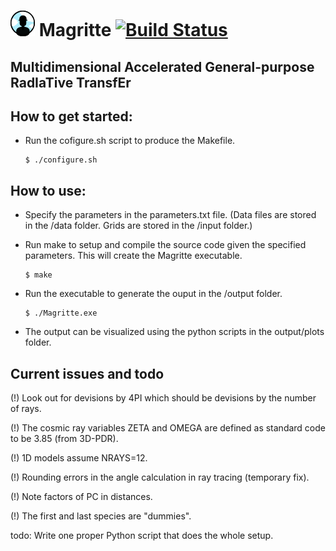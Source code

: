 # ![Magritte logo](https://raw.githubusercontent.com/UCL/Magritte/master/docs/Images/Magritte_logo.png?token=AWbw4ROrEnF4IybgYLXTTlxbDx7zDgyHks5Z4UnkwA%3D%3D)   Magritte   [![Build Status](https://travis-ci.com/UCL/Magritte.svg?token=j3NNTbFLxGaJNsSoKgCz&branch=master)](https://travis-ci.com/UCL/Magritte)

## Multidimensional Accelerated General-purpose RadIaTive TransfEr


How to get started:
-------------------

- Run the cofigure.sh script to produce the Makefile.
  ```
  $ ./configure.sh
  ```


How to use:
-----------

- Specify the parameters in the parameters.txt file.
  (Data files are stored in the /data folder.
   Grids are stored in the /input folder.)

- Run make to setup and compile the source code given the specified parameters.
  This will create the Magritte executable.
  ```
  $ make
  ```

- Run the executable to generate the ouput in the /output folder.
  ```
  $ ./Magritte.exe
  ```

- The output can be visualized using the python scripts in the output/plots folder.






Current issues and todo
-----------------------

(!) Look out for devisions by 4PI which should be devisions by the number of rays.

(!) The cosmic ray variables ZETA and OMEGA are defined as standard code to be 3.85 (from 3D-PDR).

(!) 1D models assume NRAYS=12.

(!) Rounding errors in the angle calculation in ray tracing (temporary fix).

(!) Note factors of PC in distances.

(!) The first and last species are "dummies".

todo: Write one proper Python script that does the whole setup.
